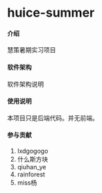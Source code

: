 # huice-summer

#### 介绍
慧策暑期实习项目

#### 软件架构
软件架构说明

#### 使用说明

本项目只是后端代码。并无前端。

#### 参与贡献

1.  lxdgogogo
2.  什么斯方块
3.  qiuhan_ye
4.  rainforest
5.  miss杨
